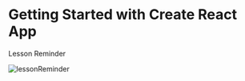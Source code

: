 # Getting Started with Create React App

Lesson Reminder

![lessonReminder](https://user-images.githubusercontent.com/95312891/219002022-76a28086-6105-4c92-adcf-3b08fffe8a6c.gif)
